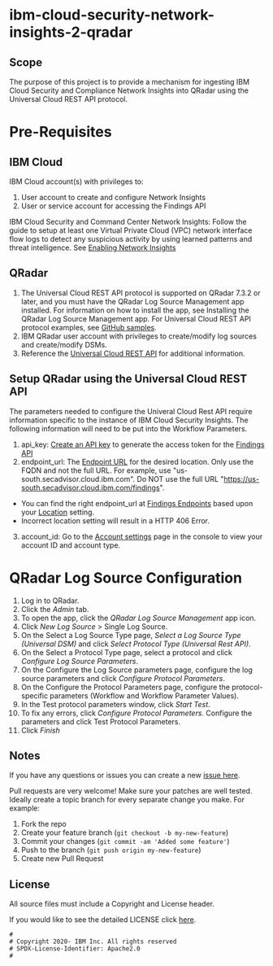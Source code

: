 <!-- This should be the location of the title of the repository, normally the short name -->
# ibm-cloud-security-network-insights-2-qradar

## Scope

The purpose of this project is to provide a mechanism for ingesting IBM Cloud Security and Compliance Network Insights into QRadar using the Universal Cloud REST API protocol.

# Pre-Requisites

## IBM Cloud

IBM Cloud account(s) with privileges to:
1. User account to create and configure Network Insights
2. User or service account for accessing the Findings API

IBM Cloud Security and Command Center Network Insights:
    Follow the guide to setup at least one Virtual Private Cloud (VPC) network interface flow logs to detect any suspicious activity by using learned patterns and threat intelligence. See [Enabling Network Insights](https://cloud.ibm.com/docs/security-advisor?topic=security-advisor-setup-network)


## QRadar
1. The Universal Cloud REST API protocol is supported on QRadar 7.3.2 or later, and you must have the QRadar Log Source Management app installed. For information on how to install the app, see Installing the QRadar Log Source Management app.
For Universal Cloud REST API protocol examples, see [GitHub samples](https://github.com/ibm-security-intelligence/IBM-QRadar-Universal-Cloud-REST-API).
2. IBM QRadar user account with privileges to create/modify log sources and create/modify DSMs.
3. Reference the [Universal Cloud REST API](https://www.ibm.com/docs/en/qsip/7.4?topic=configuration-universal-cloud-rest-api-protocol) for additional information.

## Setup QRadar using the Universal Cloud REST API

The parameters needed to configure the Univeral Cloud Rest API require information specific to the instance of IBM Cloud Security Insights. The following information will need to be put into the Workflow Parameters. 
1. api_key: [Create an API key](https://cloud.ibm.com/docs/account?topic=account-manapikey) to generate the access token for the [Findings API](https://cloud.ibm.com/apidocs/security-advisor/findings)
2. endpoint_url: The [Endpoint URL](https://cloud.ibm.com/apidocs/security-advisor/findings) for the desired location. Only use the FQDN and not the full URL. For example, use "us-south.secadvisor.cloud.ibm.com". Do NOT use the full URL "https://us-south.secadvisor.cloud.ibm.com/findings". 
- You can find the right endpoint_url at [Findings Endpoints](https://cloud.ibm.com/apidocs/security-advisor/findings#endpoints) based upon your [Location](https://cloud.ibm.com/docs/security-compliance?topic=security-compliance-mng-data#storage-location-api) setting.
- Incorrect location setting will result in a HTTP 406 Error.
3. account_id: Go to the [Account settings](https://cloud.ibm.com/account/settings) page in the console to view your account ID and account type.


# QRadar Log Source Configuration

1. Log in to QRadar.
2. Click the _Admin_ tab.
3. To open the app, click the _QRadar Log Source Management_ app icon.
4. Click _New Log Source_ > Single Log Source.
5. On the Select a Log Source Type page, _Select a Log Source Type (Universal DSM)_ and click _Select Protocol Type (Universal Rest API)_.
6. On the Select a Protocol Type page, select a protocol and click _Configure Log Source Parameters_.
7. On the Configure the Log Source parameters page, configure the log source parameters and click _Configure Protocol
Parameters_.
8. On the Configure the Protocol Parameters page, configure the protocol-specific parameters (Workflow and Workflow
Parameter Values). 
9. In the Test protocol parameters window, click _Start Test_.
10. To fix any errors, click _Configure Protocol Parameters_. Configure the parameters and click Test Protocol Parameters.
11. Click _Finish_

<!-- A notes section is useful for anything that isn't covered in the Usage or Scope. Like what we have below. -->
## Notes

If you have any questions or issues you can create a new [issue here](https://github.com/mdobbsatl/ibm-cloud-security-network-insights-2-qradar/issues).

Pull requests are very welcome! Make sure your patches are well tested.
Ideally create a topic branch for every separate change you make. For
example:

1. Fork the repo
2. Create your feature branch (`git checkout -b my-new-feature`)
3. Commit your changes (`git commit -am 'Added some feature'`)
4. Push to the branch (`git push origin my-new-feature`)
5. Create new Pull Request

## License

All source files must include a Copyright and License header. 

If you would like to see the detailed LICENSE click [here](LICENSE).

```text
#
# Copyright 2020- IBM Inc. All rights reserved
# SPDX-License-Identifier: Apache2.0
#
```

